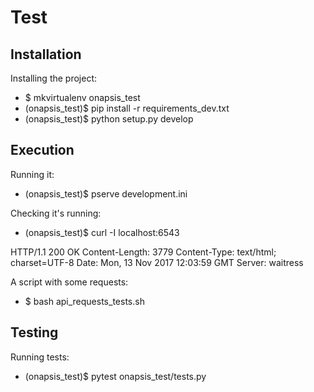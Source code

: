 Test
============

Installation
------------
Installing the project:
* $ mkvirtualenv onapsis_test
* (onapsis_test)$ pip install -r requirements_dev.txt
* (onapsis_test)$ python setup.py develop

Execution
---------
Running it:
* (onapsis_test)$ pserve development.ini

Checking it's running:
* (onapsis_test)$ curl -I localhost:6543

HTTP/1.1 200 OK
Content-Length: 3779
Content-Type: text/html; charset=UTF-8
Date: Mon, 13 Nov 2017 12:03:59 GMT
Server: waitress

A script with some requests:
* $ bash api_requests_tests.sh

Testing
-------
Running tests:
* (onapsis_test)$ pytest onapsis_test/tests.py

